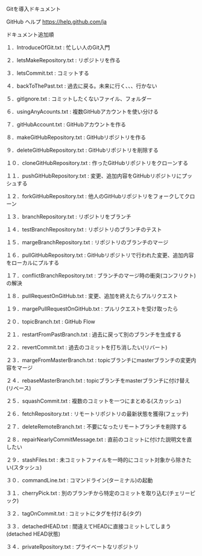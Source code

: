 Gitを導入ドキュメント

GitHub ヘルプ
https://help.github.com/ja

ドキュメント追加順

１．IntroduceOfGit.txt : 忙しい人のGit入門

２．letsMakeRepository.txt : リポジトリを作る

３．letsCommit.txt : コミットする

４．backToThePast.txt : 過去に戻る。未来に行く、、、行かない

５．gitIgnore.txt : コミットしたくないファイル、フォルダー

６．usingAnyAcounts.txt : 複数GitHubアカウントを使い分ける

７．gitHubAccount.txt : GitHubアカウントを作る

８．makeGitHubRepository.txt : GitHubリポジトリを作る

９．deleteGitHubRepository.txt : GitHubリポジトリを削除する

１０．cloneGitHubRepository.txt : 作ったGitHubリポジトリをクローンする

１１．pushGitHubRepository.txt : 変更、追加内容をGitHubリポジトリにプッシュする

１２．forkGitHubRepository.txt : 他人のGitHubリポジトリをフォークしてクローン

１３．branchRepository.txt : リポジトリをブランチ

１４．testBranchRepository.txt : リポジトリのブランチのテスト

１５．margeBranchRepository.txt : リポジトリのブランチのマージ

１６．pullGitHubRepository.txt : GitHubリポジトリで行われた変更、追加内容をローカルにプルする

１７．conflictBranchRepository.txt : ブランチのマージ時の衝突(コンフリクト)の解決

１８．pullRequestOnGitHub.txt : 変更、追加を終えたらプルリクエスト

１９．margePullRequestOnGitHub.txt : プルリクエストを受け取ったら

２０．topicBranch.txt : GitHub Flow

２１．restartFromPastBranch.txt : 過去に戻って別のブランチを生成する

２２．revertCommit.txt : 過去のコミットを打ち消したい(リバート)

２３．margeFromMasterBranch.txt : topicブランチにmasterブランチの変更内容をマージ

２４．rebaseMasterBranch.txt : topicブランチをmasterブランチに付け替え(リベース)

２５．squashCommit.txt : 複数のコミットを一つにまとめる(スカッシュ)

２６．fetchRepository.txt : リモートリポジトリの最新状態を獲得(フェッチ)

２７．deleteRemoteBranch.txt : 不要になったリモートブランチを削除する

２８．repairNearlyCommitMessage.txt : 直前のコミットに付けた説明文を直したい

２９．stashFiles.txt : 未コミットファイルを一時的にコミット対象から除きたい(スタッシュ)

３０．commandLine.txt : コマンドライン(ターミナル)の起動

３１．cherryPick.txt : 別のブランチから特定のコミットを取り込む(チェリーピック)

３２．tagOnCommit.txt : コミットにタグを付ける(タグ)

３３．detachedHEAD.txt : 間違えてHEADに直接コミットしてしまう(detached HEAD状態)

３４．privateRpository.txt : プライベートなリポジトリ
